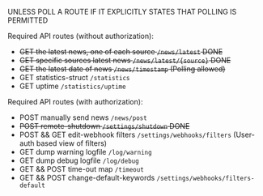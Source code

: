 UNLESS POLL A ROUTE IF IT EXPLICITLY STATES THAT POLLING IS PERMITTED

Required API routes (without authorization):
- ~~GET the latest news, one of each source `/news/latest` DONE~~
- ~~GET specific sources latest news `/news/latest/{source}` DONE~~
- ~~GET the latest date of news `/news/timestamp` (Polling allowed)~~
- GET statistics-struct `/statistics`
- GET uptime `/statistics/uptime`
 
Required API routes (with authorization):
- POST manually send news `/news/post`
- ~~POST remote-shutdown `/settings/shutdown` DONE~~
- POST && GET edit-webhook filters `/settings/webhooks/filters` (User-auth based view of filters)
- GET dump warning logfile `/log/warning`
- GET dump debug logfile `/log/debug`
- GET && POST time-out map `/timeout`
- GET && POST change-default-keywords `/settings/webhooks/filters-default`